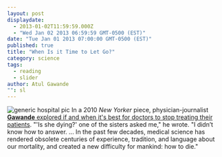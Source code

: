 ```yaml
---
layout: post
displaydate: 
  - 2013-01-02T11:59:59.000Z
  - "Wed Jan 02 2013 06:59:59 GMT-0500 (EST)"
date: "Tue Jan 01 2013 07:00:00 GMT-0500 (EST)"
published: true
title: "When Is it Time to Let Go?"
category: science
tags: 
  - reading
  - slider
author: Atul Gawande
"": sl
---
```


![generic hospital pic](http://upload.wikimedia.org/wikipedia/commons/thumb/5/57/Hospital_room_ubt.jpeg/320px-Hospital_room_ubt.jpeg)
In a 2010 _New Yorker_ piece, physician-journalist <a href="http://www.newyorker.com/reporting/2010/08/02/100802fa_fact_gawande?currentPage=all" target="_blank">**Gawande** explored if and when it's best for doctors to stop treating their patients</a>. 
"'Is she dying?' one of the sisters asked me," he wrote. "I didn’t know how to answer. ... In the past few decades, medical science has rendered obsolete centuries of experience, tradition, and language about our mortality, and created a new difficulty for mankind: how to die."